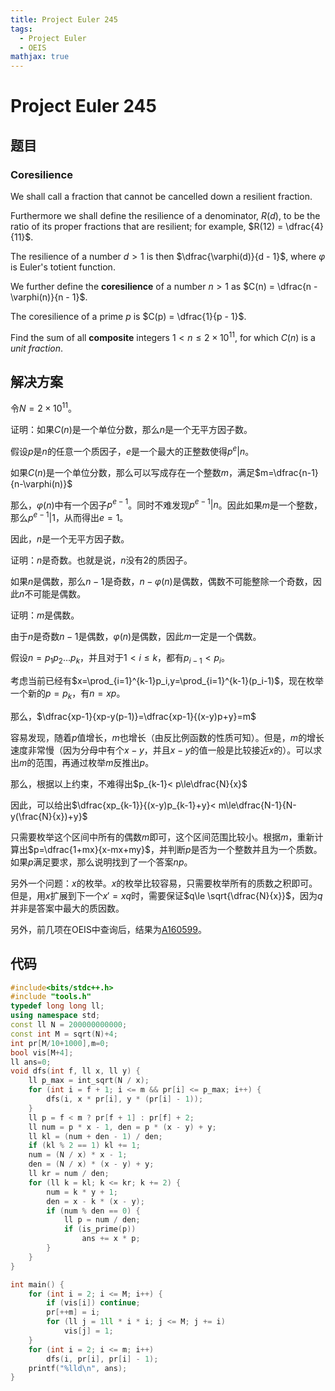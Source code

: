 ```yaml
---
title: Project Euler 245
tags:
  - Project Euler
  - OEIS
mathjax: true
---
```

<escape><!-- more --></escape>
    
# Project Euler 245
## 题目
### Coresilience


We shall call a fraction that cannot be cancelled down a resilient fraction.

Furthermore we shall define the resilience of a denominator, $R(d)$, to be the ratio of its proper fractions that are resilient; for example, $R(12) = \dfrac{4}{11}$.

The resilience of a number $d \gt 1$ is then $\dfrac{\varphi(d)}{d - 1}$, where $\varphi$ is Euler's totient function.

We further define the **coresilience** of a number $n \gt 1$ as $C(n) = \dfrac{n - \varphi(n)}{n - 1}$.

The coresilience of a prime $p$ is $C(p) = \dfrac{1}{p - 1}$.

Find the sum of all <b>composite</b> integers $1 \lt n \le 2 \times 10^{11}$, for which $C(n)$ is a <dfn title="A fraction with numerator 1">unit fraction</dfn>.




## 解决方案

令$N=2\times 10^{11}$。

证明：如果$C(n)$是一个单位分数，那么$n$是一个无平方因子数。

假设$p$是$n$的任意一个质因子，$e$是一个最大的正整数使得$p^e|n$。

如果$C(n)$是一个单位分数，那么可以写成存在一个整数$m$，满足$m=\dfrac{n-1}{n-\varphi(n)}$

那么，$\varphi(n)$中有一个因子$p^{e-1}$。同时不难发现$p^{e-1}|n$。因此如果$m$是一个整数，那么$p^{e-1}|1$，从而得出$e=1$。

因此，$n$是一个无平方因子数。

证明：$n$是奇数。也就是说，$n$没有$2$的质因子。

如果$n$是偶数，那么$n-1$是奇数，$n-\varphi(n)$是偶数，偶数不可能整除一个奇数，因此$n$不可能是偶数。

证明：$m$是偶数。

由于$n$是奇数$n-1$是偶数，$\varphi(n)$是偶数，因此$m$一定是一个偶数。


假设$n=p_1p_2\dots p_k$，并且对于$1< i\le k$，都有$p_{i-1}< p_i$。


考虑当前已经有$x=\prod_{i=1}^{k-1}p_i,y=\prod_{i=1}^{k-1}(p_i-1)$，现在枚举一个新的$p=p_k$，有$n=xp$。

那么，$\dfrac{xp-1}{xp-y(p-1)}=\dfrac{xp-1}{(x-y)p+y}=m$




容易发现，随着$p$值增长，$m$也增长（由反比例函数的性质可知）。但是，$m$的增长速度非常慢（因为分母中有个$x-y$，并且$x-y$的值一般是比较接近$x$的）。可以求出$m$的范围，再通过枚举$m$反推出$p$。

那么，根据以上约束，不难得出$p_{k-1}< p\le\dfrac{N}{x}$

因此，可以给出$\dfrac{xp_{k-1}}{(x-y)p_{k-1}+y}< m\le\dfrac{N-1}{N-y(\frac{N}{x})+y}$

只需要枚举这个区间中所有的偶数$m$即可，这个区间范围比较小。根据$m$，重新计算出$p=\dfrac{1+mx}{x-mx+my}$，并判断$p$是否为一个整数并且为一个质数。如果$p$满足要求，那么说明找到了一个答案$np$。

另外一个问题：$x$的枚举。$x$的枚举比较容易，只需要枚举所有的质数之积即可。但是，用$x$扩展到下一个$x'=xq$时，需要保证$q\le \sqrt{\dfrac{N}{x}}$，因为$q$并非是答案中最大的质因数。

另外，前几项在OEIS中查询后，结果为[A160599](https://oeis.org/A160599)。
## 代码


```C++
#include<bits/stdc++.h>
#include "tools.h"
typedef long long ll;
using namespace std;
const ll N = 200000000000;
const int M = sqrt(N)+4;
int pr[M/10+1000],m=0;
bool vis[M+4];
ll ans=0;
void dfs(int f, ll x, ll y) {
    ll p_max = int_sqrt(N / x);
    for (int i = f + 1; i <= m && pr[i] <= p_max; i++) {
        dfs(i, x * pr[i], y * (pr[i] - 1));
    }
    ll p = f < m ? pr[f + 1] : pr[f] + 2;
    ll num = p * x - 1, den = p * (x - y) + y;
    ll kl = (num + den - 1) / den;
    if (kl % 2 == 1) kl += 1;
    num = (N / x) * x - 1;
    den = (N / x) * (x - y) + y;
    ll kr = num / den;
    for (ll k = kl; k <= kr; k += 2) {
        num = k * y + 1;
        den = x - k * (x - y);
        if (num % den == 0) {
            ll p = num / den;
            if (is_prime(p))
                ans += x * p;
        }
    }
}

int main() {
    for (int i = 2; i <= M; i++) {
        if (vis[i]) continue;
        pr[++m] = i;
        for (ll j = 1ll * i * i; j <= M; j += i)
            vis[j] = 1;
    }
    for (int i = 2; i <= m; i++)
        dfs(i, pr[i], pr[i] - 1);
    printf("%lld\n", ans);
}
```